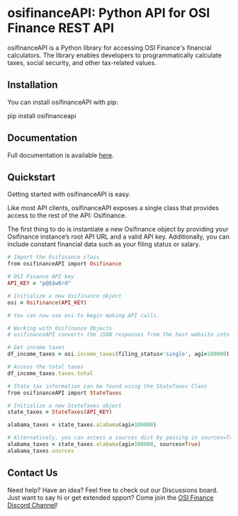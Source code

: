 # osifinanceAPI: Python API for OSI Finance REST API
osifinanceAPI is a Python library for accessing OSI Finance's financial calculators. The library enables developers to programmatically calculate taxes, social security, and other tax-related values.


## Installation
You can install osifinanceAPI with pip:

pip install osifinanceapi


## Documentation
Full documentation is available [here](https://osifinance.com/static/docs/osifinanceAPI.html).


## Quickstart
Getting started with osifinanceAPI is easy.

Like most API clients, osifinanceAPI exposes a single class that provides access to the rest of the API: Osifinance.

The first thing to do is instantiate a new Osifinance object by providing your Osifinance instance’s root API URL and a valid API key. Additionally, you can include constant financial data such as your filing status or salary.

```ruby
# Import the Osifinance class
from osifinanceAPI import Osifinance

# OSI Finance API key
API_KEY = "p@$$w0rd"

# Initialize a new Osifinance object
osi = Osifinance(API_KEY)

# You can now use osi to begin making API calls.

# Working with Osifinance Objects
# osifinanceAPI converts the JSON responses from the host website into Pandas dataframes.

# Get income taxes
df_income_taxes = osi.income_taxes(filing_status='single', agi=100000)

# Access the total taxes
df_income_taxes.taxes.total

# State tax information can be found using the StateTaxes Class
from osifinanceAPI import StateTaxes

# Initialize a new StateTaxes object
state_taxes = StateTaxes(API_KEY)

alabama_taxes = state_taxes.alabama(agi=100000)

# Alternatively, you can access a sources dict by passing in sources=True
alabama_taxes = state_taxes.alabama(agi=100000, sources=True)
alabama_taxes.sources
```


## Contact Us
Need help? Have an idea? Feel free to check out our Discussions board. Just want to say hi or get extended spport? Come join the [OSI Finance Discord Channel](https://discord.gg/HfmxDqBVjP)!
